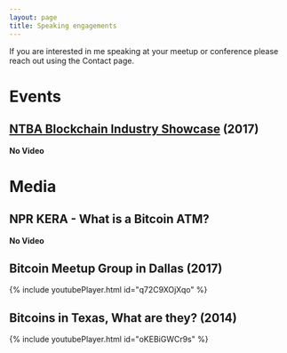 ```yaml
---
layout: page
title: Speaking engagements
---
```


If you are interested in me speaking at your meetup or conference please reach out using the Contact page.

# Events

## [NTBA Blockchain Industry Showcase](https://www.ntba.io/events/2017/9/14/ntba-blockchain-industry-showcase) (2017)
**No Video**

# Media

## NPR KERA - What is a Bitcoin ATM?
**No Video**

## Bitcoin Meetup Group in Dallas (2017)
{% include youtubePlayer.html id="q72C9XOjXqo" %}

## Bitcoins in Texas, What are they? (2014)
{% include youtubePlayer.html id="oKEBiGWCr9s" %}


